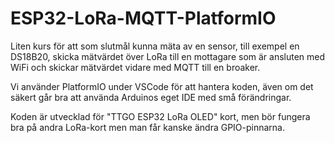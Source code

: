 # ESP32-LoRa-MQTT-PlatformIO

Liten kurs för att som slutmål kunna mäta av en sensor, till exempel en DS18B20, skicka mätvärdet över LoRa till en mottagare som är ansluten med WiFi och skickar mätvärdet vidare med MQTT till en broaker.

Vi använder PlatformIO under VSCode för att hantera koden, även om det säkert går bra att använda Arduinos eget IDE med små förändringar.

Koden är utvecklad för "TTGO ESP32 LoRa OLED" kort, men bör fungera bra på andra LoRa-kort men man får kanske ändra GPIO-pinnarna.


